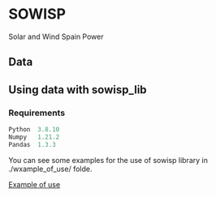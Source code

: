 # SOWISP

Solar and Wind Spain Power


## Data

## Using data with sowisp_lib
### Requirements

```python
Python  3.8.10
Numpy   1.21.2
Pandas  1.3.3
```

You can see some examples for the use of sowisp library in ./wxample_of_use/ folde.


[Example of use](https://github.com/matrasujaen/SOWISP/blob/main/Examples/example_of_use.md)
